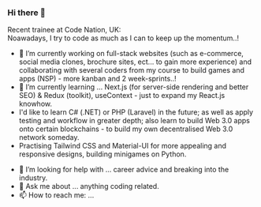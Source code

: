 ### Hi there 👋
 
Recent trainee at Code Nation, UK:
<br/>
Noawadays, I try to code as much as I can to keep up the momentum..!
- 🔭 I’m currently working on full-stack websites (such as e-commerce, social media clones, brochure sites, ect... to gain more experience) and collaborating with several coders from my course to build games and apps (NSP) - more kanban and 2 week-sprints..!
- 🌱 I’m currently learning ... Next.js (for server-side rendering and better SEO) & Redux (toolkit), useContext - just to expand my React.js knowhow.
- I'd like to learn C# (.NET) or PHP (Laravel) in the future; as well as apply testing and workflow in greater depth; also learn to build Web 3.0 apps onto certain blockchains - to build my own decentralised Web 3.0 network someday.
- Practising Tailwind CSS and Material-UI for more appealing and responsive designs, building minigames on Python.   
<!-- - 👯 I’m looking to collaborate on ... full-stack projects in general. -->
- 🤔 I’m looking for help with ... career advice and breaking into the industry.
- 💬 Ask me about ... anything coding related.
- 📫 How to reach me: ... 
<!-- - ⚡ Fun fact: ... -->
